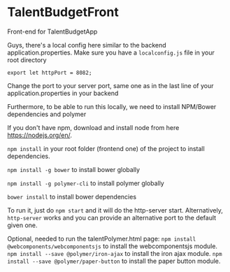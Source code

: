 # TalentBudgetFront
Front-end for TalentBudgetApp

Guys, there's a local config here similar to the backend application.properties.
Make sure you have a `localconfig.js` file in your root directory
```
export let httpPort = 8082;
```
Change the port to your server port, same one as in the last line of your application.properties in your backend

Furthermore, to be able to run this locally, we need to install NPM/Bower dependencies and polymer

If you don't have npm, download and install node from here https://nodejs.org/en/. 

`npm install` in your root folder (frontend one) of the project to install dependencies.

`npm install -g bower` to install bower globally

`npm install -g polymer-cli` to install polymer globally

`bower install` to install bower dependencies

To run it, just do `npm start` and it will do the http-server start. Alternatively, `http-server` works and you can provide an alternative port to the default given one. 

Optional, needed to run the talentPolymer.html page:
`npm install @webcomponents/webcomponentsjs`  to install the webcomponentsjs module.
`npm install --save @polymer/iron-ajax`       to install the iron ajax module.
`npm install --save @polymer/paper-button`    to install the paper button module.
